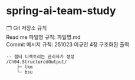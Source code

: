 # spring-ai-team-study

🗂️ Git 저장소 규칙  
Read me 파일명 규칙: 파일명.md  
Commit 메시지 규칙: 251023 이규민 4장 구조화된 출력  

```
-- 챕터 디렉토리는 관리자가 생성
/Ch04.StructuredOutput/
    ├─ lkm
    └─ bsu
```
